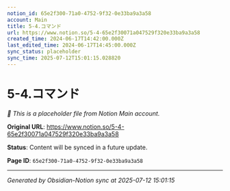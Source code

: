 ```yaml
---
notion_id: 65e2f300-71a0-4752-9f32-0e33ba9a3a58
account: Main
title: 5-4.コマンド
url: https://www.notion.so/5-4-65e2f30071a047529f320e33ba9a3a58
created_time: 2024-06-17T14:42:00.000Z
last_edited_time: 2024-06-17T14:45:00.000Z
sync_status: placeholder
sync_time: 2025-07-12T15:01:15.028820
---
```


# 5-4.コマンド

*🔄 This is a placeholder file from Notion Main account.*

**Original URL**: https://www.notion.so/5-4-65e2f30071a047529f320e33ba9a3a58

**Status**: Content will be synced in a future update.

**Page ID**: `65e2f300-71a0-4752-9f32-0e33ba9a3a58`

---

*Generated by Obsidian-Notion sync at 2025-07-12 15:01:15*
